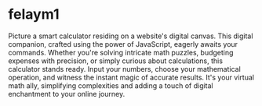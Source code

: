 # felaym1
Picture a smart calculator residing on a website's digital canvas. This digital companion, crafted using the power of JavaScript, eagerly awaits your commands. Whether you're solving intricate math puzzles, budgeting expenses with precision, or simply curious about calculations, this calculator stands ready. Input your numbers, choose your mathematical operation, and witness the instant magic of accurate results. It's your virtual math ally, simplifying complexities and adding a touch of digital enchantment to your online journey.
